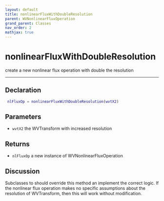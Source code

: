 ```yaml
---
layout: default
title: nonlinearFluxWithDoubleResolution
parent: WVNonlinearFluxOperation
grand_parent: Classes
nav_order: 2
mathjax: true
---
```


#  nonlinearFluxWithDoubleResolution

create a new nonlinear flux operation with double the resolution


---

## Declaration
```matlab
 nlFluxOp = nonlinearFluxWithDoubleResolution(wvtX2)
```
## Parameters
+ `wvtX2`  the WVTransform with increased resolution

## Returns
+ `nlFluxOp`  a new instance of WVNonlinearFluxOperation

## Discussion

  Subclasses to should override this method an implement the
  correct logic. If the nonlinear flux operation makes no
  specific assumptions about the resolution of WVTransform,
  then this will work without modification.
 
        
